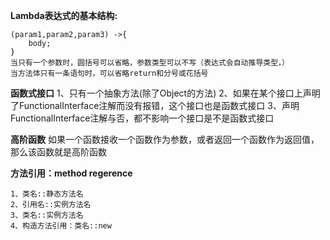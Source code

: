 **Lambda表达式的基本结构:**

    (param1,param2,param3) ->{
        body;
    }
    当只有一个参数时，圆括号可以省略，参数类型可以不写（表达式会自动推导类型，）
    当方法体只有一条语句时，可以省略return和分号或花括号
    

**函数式接口**
    1、只有一个抽象方法(除了Object的方法)
    2、如果在某个接口上声明了FunctionalInterface注解而没有报错，这个接口也是函数式接口
    3、声明FunctionalInterface注解与否，都不影响一个接口是不是函数式接口
    
**高阶函数**
    如果一个函数接收一个函数作为参数，或者返回一个函数作为返回值，那么该函数就是高阶函数
    

**方法引用：method regerence** 
    
    1、类名::静态方法名
    2、引用名::实例方法名
    3、类名::实例方法名
    4、构造方法引用：类名::new